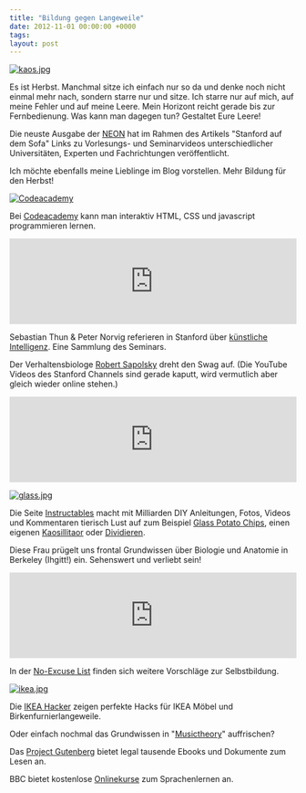 ```yaml
---
title: "Bildung gegen Langeweile"
date: 2012-11-01 00:00:00 +0000
tags: 
layout: post
---
```

<a href='http://www.instructables.com/id/Kaosduino-Create-your-own-kaosillitaor/'><img src="/content/images/kaos.jpg" alt="kaos.jpg" /></a>

Es ist Herbst. Manchmal sitze ich einfach nur so da und denke noch nicht einmal mehr nach, sondern starre nur und sitze. Ich starre nur auf mich, auf meine Fehler und auf meine Leere. Mein Horizont reicht gerade bis zur Fernbedienung. Was kann man dagegen tun? Gestaltet Eure Leere!

Die neuste Ausgabe der <a href="http://www.neon.de/magazin/2012/11/940659">NEON</a> hat im Rahmen des Artikels "Stanford auf dem Sofa" Links zu Vorlesungs- und Seminarvideos unterschiedlicher Universitäten, Experten und Fachrichtungen veröffentlicht. 

Ich möchte ebenfalls meine Lieblinge im Blog vorstellen. Mehr Bildung für den Herbst!

<a href="http://www.codecademy.com/de#!/exercises/0"><img src="http://cdn.codecademy.com/assets/homepage/badges-aa2a01ba2930b6d9850b5e1d8a4954f6.png" alt="Codeacademy" /></a>

Bei <a href="http://www.codecademy.com/#!/exercises/0">Codeacademy</a> kann man interaktiv HTML, CSS und javascript programmieren lernen. 



<iframe width="100%" src="http://www.youtube.com/embed/BnIJ7Ba5Sr4" frameborder="0" allowfullscreen></iframe>

Sebastian Thun & Peter Norvig referieren in Stanford über <a href="https://www.ai-class.com/">künstliche Intelligenz</a>. Eine Sammlung des Seminars.



Der Verhaltensbiologe <a href="http://www.youtube.com/watch?v=NNnIGh9g6fA&feature=related">Robert Sapolsky</a> dreht den Swag auf. (Die YouTube Videos des Stanford Channels sind gerade kaputt, wird vermutlich aber gleich wieder online stehen.)

<iframe width="100%" src="http://www.youtube.com/embed/NNnIGh9g6fA" frameborder="0" allowfullscreen></iframe>



<a href="http://www.instructables.com/id/Glass-Potato-Chips/"><img src="/content/images/glass.jpg" alt="glass.jpg" />
</a>


Die Seite <a href="http://www.instructables.com/">Instructables</a> macht mit Milliarden DIY Anleitungen, Fotos, Videos und Kommentaren tierisch Lust auf zum Beispiel <a href="http://www.instructables.com/id/Glass-Potato-Chips/">Glass Potato Chips</a>, einen eigenen <a href="http://www.instructables.com/id/Kaosduino-Create-your-own-kaosillitaor/">Kaosillitaor</a> oder <a href="http://www.instructables.com/id/How-to-Divide-1/">Dividieren</a>. 



Diese Frau prügelt uns frontal Grundwissen über Biologie und Anatomie in Berkeley (Ihgitt!) ein. Sehenswert und verliebt sein!

<iframe width="100%" src="http://www.youtube.com/embed/S9WtBRNydso" frameborder="0" allowfullscreen></iframe>



In der <a href="http://www.noexcuselist.com/">No-Excuse List</a> finden sich weitere Vorschläge zur Selbstbildung. 



<a href="http://www.ikeahackers.net/2012/10/spicing-up-bedroom-with-killer-headboard.html?utm_source=BP_featured"><img src="/content/images/ikea.jpg" alt="ikea.jpg" /></a>

Die <a href="http://www.ikeahackers.net/">IKEA Hacker</a> zeigen perfekte Hacks für IKEA Möbel und Birkenfurnierlangeweile.



Oder einfach nochmal das Grundwissen in "<a href="http://www.musictheory.net/">Musictheory</a>" auffrischen?



Das <a href="http://www.gutenberg.org/catalog/">Project Gutenberg</a> bietet legal tausende Ebooks und Dokumente zum Lesen an.



BBC bietet kostenlose <a href="http://www.bbc.co.uk/languages/">Onlinekurse</a> zum Sprachenlernen an.
